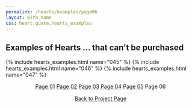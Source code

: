 ```yaml
---
permalink: /hearts/examples/page06
layout: with_name
css: heart,quote,hearts_examples
---
```


## Examples of Hearts ... that can't be purchased

{% include hearts_examples.html name="045" %}
{% include hearts_examples.html name="046" %}
{% include hearts_examples.html name="047" %}



<center>
<div class="index-div">
<a href="/hearts/examples">Page 01</a>
<a href="/hearts/examples/page02">Page 02</a>
<a href="/hearts/examples/page03">Page 03</a>
<a href="/hearts/examples/page04">Page 04</a>
<a href="/hearts/examples/page05">Page 05</a>
Page 06

<br/>
<div style="padding-top: 15px;">
<a href="/works/heart">Back to Project Page</a>
</div>

</div>
</center>
